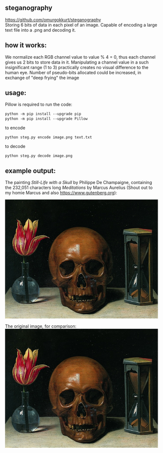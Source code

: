 ## steganography
https://github.com/omurgokkurt/steganography  
Storing 6 bits of data in each pixel of an image. Capable of encoding a large text file into a .png and decoding it.

## how it works:
We normalize each RGB channel value to value % 4 = 0, thus each channel gives us 2 bits to store data in it. Manipulating a channel value in a such  insignificant range (1 to 3) practically creates no visual difference to the human eye. Number of pseudo-bits allocated could be increased, in exchange of "deep frying" the image


## usage:
Pillow is required to run the code:
``` 
python -m pip install --upgrade pip
python -m pip install --upgrade Pillow
```
 
to encode 
``` 
python steg.py encode image.png text.txt
```
to decode 
``` 
python steg.py decode image.png
```

## example output:  
The painting *Still-Life with a Skull* by Philippe De Champaigne, containing the 232,051 characters long *Meditations* by Marcus Aurelius (Shout out to my homie Marcus and also https://www.gutenberg.org):  

![*Still-Life with a Skull* by Philippe De Champaigne](https://raw.githubusercontent.com/omurgokkurt/steganography/main/memento_mori_encoded.png)

The original image, for comparison:  
![*Still-Life with a Skull* by Philippe De Champaigne](https://raw.githubusercontent.com/omurgokkurt/steganography/main/memento_mori.png)
